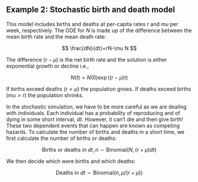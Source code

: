 ## Example 2: Stochastic birth and death model

This model includes births and deaths at per-capita rates $r$ and $mu$ per week, respectively. The ODE for $N$ is made up of the difference between the mean birth rate and the mean death rate:

$$ \frac{dN}{dt}=rN-\mu N $$

The difference $(r-\mu)$ is the net birth rate and the solution is either exponential growth or decline i.e.,

$$ N(t) =N(0) \exp((r-\mu)t) $$

If births exceed deaths ($r > \mu$) the population grows. If deaths exceed births ($mu > r$) the population shrinks.

In the stochastic simulation, we have to be more careful as we are dealing with individuals. Each individual has a probability of reproducing and of dying in some short interval, $dt$. However, it can’t die and then give birth! These two dependent events that can happen are known as competing hazards. To calculate the number of births and deaths in a short time, we first calculate the number of births or deaths:

$$ \mbox{Births or deaths in }dt, n \sim \mathrm{Binomial}(N,(r + \mu)dt) $$

We then decide which were births and which deaths:

$$ \mbox{Deaths in }dt \sim \mathrm{Binomial}(n,\mu / (r + \mu)) $$
